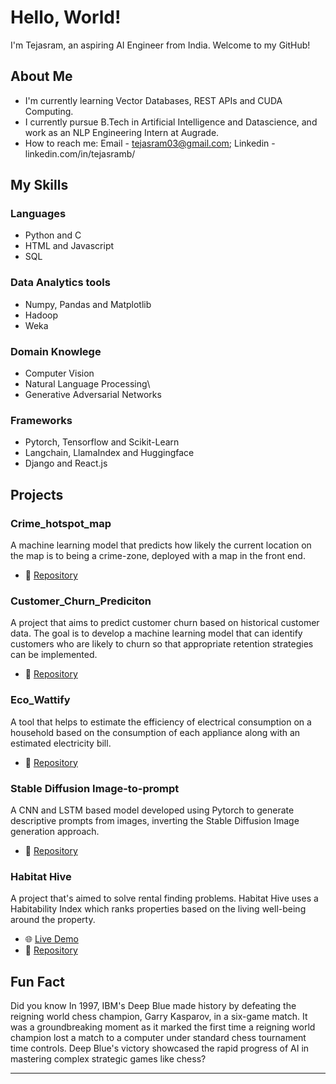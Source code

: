 # Hello, World! 

I'm Tejasram, an aspiring AI Engineer from India. Welcome to my GitHub!

## About Me

- I'm currently learning Vector Databases, REST APIs and CUDA Computing.
- I currently pursue B.Tech in Artificial Intelligence and Datascience, and work as an NLP Engineering Intern at Augrade.
- How to reach me: Email - tejasram03@gmail.com; Linkedin - linkedin.com/in/tejasramb/

## My Skills

### Languages

- Python and C
- HTML and Javascript
- SQL

### Data Analytics tools

- Numpy, Pandas and Matplotlib
- Hadoop
- Weka

### Domain Knowlege

- Computer Vision
- Natural Language Processing\
- Generative Adversarial Networks

### Frameworks

- Pytorch, Tensorflow and Scikit-Learn
- Langchain, LlamaIndex and Huggingface
- Django and React.js

## Projects

### Crime_hotspot_map

A machine learning model that predicts how likely the current location on the map is to being a crime-zone, deployed with a map in the front end.

- 📁 [Repository](https://github.com/tejasram2003/Crime_hotspot_map)

### Customer_Churn_Prediciton 

A project that aims to predict customer churn based on historical customer data. The goal is to develop a machine learning model that can identify customers who are likely to churn so that appropriate retention strategies can be implemented.

- 📁 [Repository](https://github.com/tejasram2003/Customer_Churn_Prediciton)

### Eco_Wattify  

A tool that helps to estimate the efficiency of electrical consumption on a household based on the consumption of each appliance along with an estimated electricity bill.

- 📁 [Repository](https://github.com/tejasram2003/Eco_Wattify)

### Stable Diffusion Image-to-prompt  

A CNN and LSTM based model developed using Pytorch to generate descriptive prompts from images, inverting the Stable Diffusion Image generation approach.

- 📁 [Repository](https://github.com/tejasram2003/Image_to_prompt)

### Habitat Hive

A project that's aimed to solve rental finding problems. Habitat Hive uses a Habitability Index which ranks properties based on the living well-being around the property.

- 🌐 [Live Demo](https://hive.fosslover.dev)
- 📁 [Repository](https://github.com/tejasram2003/habitat-hive)

## Fun Fact

Did you know In 1997, IBM's Deep Blue made history by defeating the reigning world chess champion, Garry Kasparov, in a six-game match. It was a groundbreaking moment as it marked the first time a reigning world champion lost a match to a computer under standard chess tournament time controls. Deep Blue's victory showcased the rapid progress of AI in mastering complex strategic games like chess?

<!-- ![Visitor Badge](https://visitor-badge.glitch.me/badge?page_id=tejasram2003.tejasram2003) -->

---
<!-- 
Feel free to add or remove sections based on your preferences. You can also include badges, GIFs, or images to make it more visually appealing. Customize the colors and styles to match your aesthetic! Good luck with your GitHub profile README! 🌟 -->

